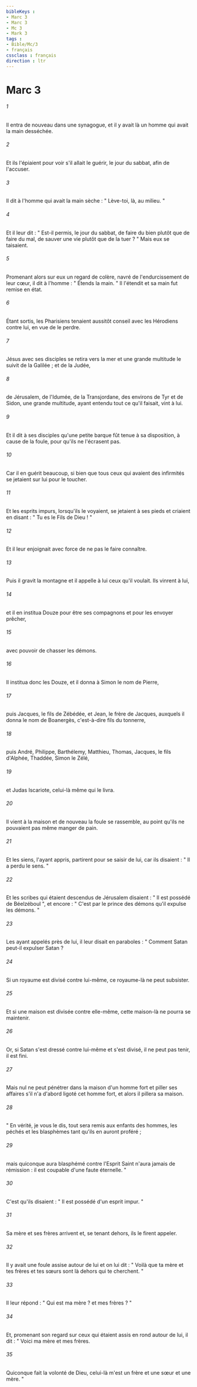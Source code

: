 ```yaml
---
bibleKeys : 
- Marc 3
- Marc 3
- Mc 3
- Mark 3
tags : 
- Bible/Mc/3
- français
cssclass : français
direction : ltr
---
```


# Marc 3

###### 1
Il entra de nouveau dans une synagogue, et il y avait là un homme qui avait la main desséchée. 
###### 2
Et ils l'épiaient pour voir s'il allait le guérir, le jour du sabbat, afin de l'accuser. 
###### 3
Il dit à l'homme qui avait la main sèche : " Lève-toi, là, au milieu. " 
###### 4
Et il leur dit : " Est-il permis, le jour du sabbat, de faire du bien plutôt que de faire du mal, de sauver une vie plutôt que de la tuer ? " Mais eux se taisaient. 
###### 5
Promenant alors sur eux un regard de colère, navré de l'endurcissement de leur cœur, il dit à l'homme : " Étends la main. " Il l'étendit et sa main fut remise en état. 
###### 6
Étant sortis, les Pharisiens tenaient aussitôt conseil avec les Hérodiens contre lui, en vue de le perdre. 
###### 7
Jésus avec ses disciples se retira vers la mer et une grande multitude le suivit de la Galilée ; et de la Judée, 
###### 8
de Jérusalem, de l'Idumée, de la Transjordane, des environs de Tyr et de Sidon, une grande multitude, ayant entendu tout ce qu'il faisait, vint à lui. 
###### 9
Et il dit à ses disciples qu'une petite barque fût tenue à sa disposition, à cause de la foule, pour qu'ils ne l'écrasent pas. 
###### 10
Car il en guérit beaucoup, si bien que tous ceux qui avaient des infirmités se jetaient sur lui pour le toucher. 
###### 11
Et les esprits impurs, lorsqu'ils le voyaient, se jetaient à ses pieds et criaient en disant : " Tu es le Fils de Dieu ! " 
###### 12
Et il leur enjoignait avec force de ne pas le faire connaître. 
###### 13
Puis il gravit la montagne et il appelle à lui ceux qu'il voulait. Ils vinrent à lui, 
###### 14
et il en institua Douze pour être ses compagnons et pour les envoyer prêcher, 
###### 15
avec pouvoir de chasser les démons. 
###### 16
Il institua donc les Douze, et il donna à Simon le nom de Pierre, 
###### 17
puis Jacques, le fils de Zébédée, et Jean, le frère de Jacques, auxquels il donna le nom de Boanergès, c'est-à-dire fils du tonnerre, 
###### 18
puis André, Philippe, Barthélemy, Matthieu, Thomas, Jacques, le fils d'Alphée, Thaddée, Simon le Zélé, 
###### 19
et Judas Iscariote, celui-là même qui le livra. 
###### 20
Il vient à la maison et de nouveau la foule se rassemble, au point qu'ils ne pouvaient pas même manger de pain. 
###### 21
Et les siens, l'ayant appris, partirent pour se saisir de lui, car ils disaient : " Il a perdu le sens. " 
###### 22
Et les scribes qui étaient descendus de Jérusalem disaient : " Il est possédé de Béelzéboul ", et encore : " C'est par le prince des démons qu'il expulse les démons. " 
###### 23
Les ayant appelés près de lui, il leur disait en paraboles : " Comment Satan peut-il expulser Satan ? 
###### 24
Si un royaume est divisé contre lui-même, ce royaume-là ne peut subsister. 
###### 25
Et si une maison est divisée contre elle-même, cette maison-là ne pourra se maintenir. 
###### 26
Or, si Satan s'est dressé contre lui-même et s'est divisé, il ne peut pas tenir, il est fini. 
###### 27
Mais nul ne peut pénétrer dans la maison d'un homme fort et piller ses affaires s'il n'a d'abord ligoté cet homme fort, et alors il pillera sa maison. 
###### 28
" En vérité, je vous le dis, tout sera remis aux enfants des hommes, les péchés et les blasphèmes tant qu'ils en auront proféré ; 
###### 29
mais quiconque aura blasphémé contre l'Esprit Saint n'aura jamais de rémission : il est coupable d'une faute éternelle. " 
###### 30
C'est qu'ils disaient : " Il est possédé d'un esprit impur. " 
###### 31
Sa mère et ses frères arrivent et, se tenant dehors, ils le firent appeler. 
###### 32
Il y avait une foule assise autour de lui et on lui dit : " Voilà que ta mère et tes frères et tes sœurs sont là dehors qui te cherchent. " 
###### 33
Il leur répond : " Qui est ma mère ? et mes frères ? " 
###### 34
Et, promenant son regard sur ceux qui étaient assis en rond autour de lui, il dit : " Voici ma mère et mes frères. 
###### 35
Quiconque fait la volonté de Dieu, celui-là m'est un frère et une sœur et une mère. " 
